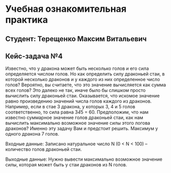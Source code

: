 # Учебная ознакомительная практика

## Студент: Терещенко Максим Витальевич

## Кейс-задача №4

Известно, что у дракона может быть несколько голов и его сила определяется числом голов. Но как определить силу драконьей стаи, в которой несколько драконов и у каждого из них определенное число голов? Вероятно, вы считаете, что это значение вычисляется как сумма всех голов? Это далеко не так, иначе было бы слишком просто вычислить силу драконьей стаи. Оказывается, что искомое значение равно произведению значений числа голов каждого из драконов. Например, если в стае 3 дракона, у которых 3, 4 и 5 голов соответственно, то сила равна 3*4*5 = 60. Предположим, что нам известно суммарное значение голов драконьей стаи, как нам вычислить максимально возможное значение силы этого логова драконов? Именно эту задачу Вам и предстоит решить. Максимум у одного дракона 7 голов.

Входные данные: Записано натуральное число N (0 < N < 100) – количество голов драконьей стаи.

Выходные данные: Нужно вывести максимально возможное значение силы, которая может быть у стаи драконов из N голов.